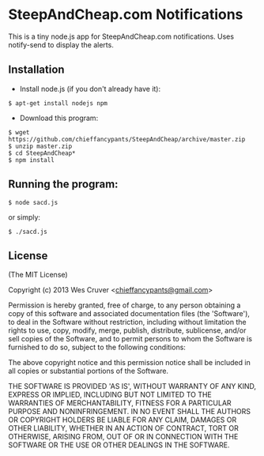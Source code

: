 
# SteepAndCheap.com Notifications

This is a tiny node.js app for SteepAndCheap.com notifications.  Uses notify-send to display the alerts.


## Installation

- Install node.js (if you don't already have it):

```
$ apt-get install nodejs npm
```

- Download this program:

```
$ wget https://github.com/chieffancypants/SteepAndCheap/archive/master.zip
$ unzip master.zip
$ cd SteepAndCheap*
$ npm install
```

## Running the program:

```
$ node sacd.js
```
or simply:

```
$ ./sacd.js
```

## License 

(The MIT License)

Copyright (c) 2013 Wes Cruver &lt;chieffancypants@gmail.com&gt;

Permission is hereby granted, free of charge, to any person obtaining
a copy of this software and associated documentation files (the
'Software'), to deal in the Software without restriction, including
without limitation the rights to use, copy, modify, merge, publish,
distribute, sublicense, and/or sell copies of the Software, and to
permit persons to whom the Software is furnished to do so, subject to
the following conditions:

The above copyright notice and this permission notice shall be
included in all copies or substantial portions of the Software.

THE SOFTWARE IS PROVIDED 'AS IS', WITHOUT WARRANTY OF ANY KIND,
EXPRESS OR IMPLIED, INCLUDING BUT NOT LIMITED TO THE WARRANTIES OF
MERCHANTABILITY, FITNESS FOR A PARTICULAR PURPOSE AND NONINFRINGEMENT.
IN NO EVENT SHALL THE AUTHORS OR COPYRIGHT HOLDERS BE LIABLE FOR ANY
CLAIM, DAMAGES OR OTHER LIABILITY, WHETHER IN AN ACTION OF CONTRACT,
TORT OR OTHERWISE, ARISING FROM, OUT OF OR IN CONNECTION WITH THE
SOFTWARE OR THE USE OR OTHER DEALINGS IN THE SOFTWARE.
